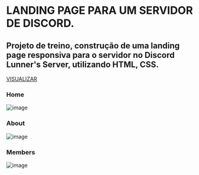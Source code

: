 # LANDING PAGE PARA UM SERVIDOR DE DISCORD.

## Projeto de treino, construção de uma landing page responsiva para o servidor no Discord Lunner's Server, utilizando HTML, CSS.
[VISUALIZAR](https://lunnersserver.000webhostapp.com/assets/view/home.php)

### Home
![image](https://github.com/itsWesne/landing_page_lsdiscord/assets/106451416/bbec06e6-e637-4648-abe3-912ce7a05d06)

### About
![image](https://github.com/itsWesne/landing_page_lsdiscord/assets/106451416/ec00a253-2346-42a9-b19c-8f09f99c7599)

### Members
![image](https://github.com/itsWesne/landing_page_lsdiscord/assets/106451416/e423ed9a-c947-4636-9cf3-dbb95232d3ab)
